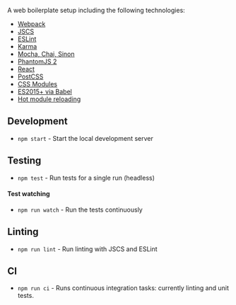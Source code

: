 A web boilerplate setup including the following technologies:

- [Webpack](https://webpack.github.io)
- [JSCS](http://jscs.info)
- [ESLint](http://eslint.org)
- [Karma](http://karma-runner.github.io/0.13/index.html)
- [Mocha, Chai, Sinon](http://chaijs.com/plugins/sinon-chai)
- [PhantomJS 2](http://phantomjs.org)
- [React](http://facebook.github.io/react/)
- [PostCSS](https://github.com/postcss/postcss)
- [CSS Modules](https://github.com/css-modules/css-modules)
- [ES2015+ via Babel](https://babeljs.io)
- [Hot module reloading](https://github.com/gaearon/react-transform-hmr)

## Development

- `npm start` - Start the local development server

## Testing

- `npm test` - Run tests for a single run (headless)

#### Test watching

- `npm run watch` - Run the tests continuously

## Linting

- `npm run lint` - Run linting with JSCS and ESLint

## CI

- `npm run ci` - Runs continuous integration tasks: currently linting and unit tests.

